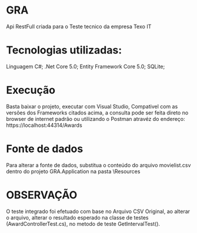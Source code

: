 # GRA
Api RestFull criada para o Teste tecnico da empresa Texo IT
# Tecnologias utilizadas:
Linguagem C#;
.Net Core 5.0;
Entity Framework Core 5.0;
SQLite;
# Execução
Basta baixar o projeto, executar com Visual Studio, Compativel com as versões dos Frameworks citados acima, a consulta pode ser feita direto no browser de internet padrão ou utilizando o Postman atravéz do endereço: https://localhost:44314/Awards
# Fonte de dados
Para alterar a fonte de dados, substitua o conteúdo do arquivo movielist.csv dentro do projeto GRA.Application na pasta \Resources
# OBSERVAÇÃO
O teste integrado foi efetuado com base no Arquivo CSV Original, ao alterar o arquivo, alterar o resultado esperado na classe de testes (AwardControllerTest.cs), no metodo de teste GetIntervalTest().
